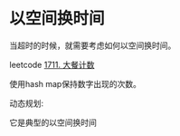 # 以空间换时间

当超时的时候，就需要考虑如何以空间换时间。

leetcode [1711. 大餐计数](https://leetcode-cn.com/problems/count-good-meals/)

使用hash map保持数字出现的次数。

动态规划: 

它是典型的以空间换时间

